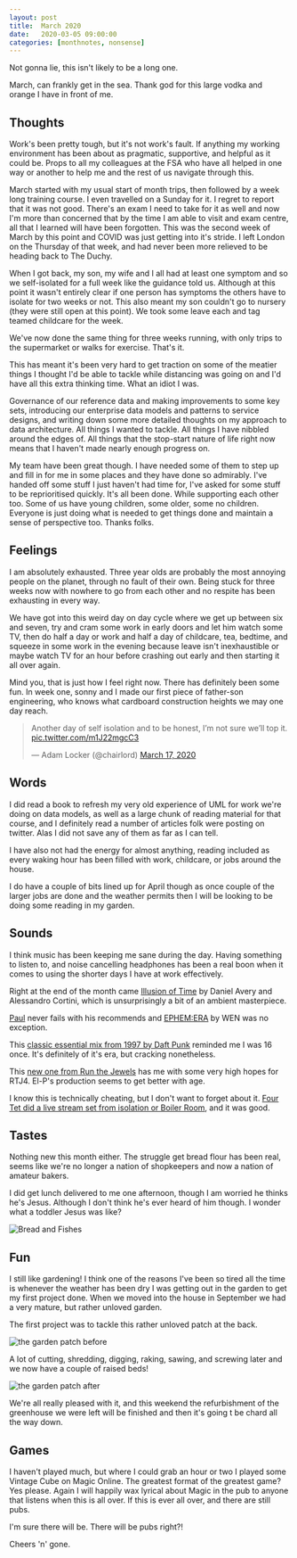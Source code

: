```yaml
---
layout: post
title:  March 2020
date:   2020-03-05 09:00:00
categories: [monthnotes, nonsense]
---
```


Not gonna lie, this isn't likely to be a long one.

March, can frankly get in the sea. Thank god for this large vodka and orange I have in front of me.

## Thoughts
Work's been pretty tough, but it's not work's fault. If anything my working environment has been about as pragmatic, supportive, and helpful as it could be. Props to all my colleagues at the FSA who have all helped in one way or another to help me and the rest of us navigate through this.

March started with my usual start of month trips, then followed by a week long training course. I even travelled on a Sunday for it. I regret to report that it was not good. There's an exam I need to take for it as well and now I'm more than concerned that by the time I am able to visit and exam centre, all that I learned will have been forgotten. This was the second week of March by this point and COVID was just getting into it's stride. I left London on the Thursday of that week, and had never been more relieved to be heading back to The Duchy.

When I got back, my son, my wife and I all had at least one symptom and so we self-isolated for a full week like the guidance told us. Although at this point it wasn't entirely clear if one person has symptoms the others have to isolate for two weeks or not. This also meant my son couldn't go to nursery (they were still open at this point). We took some leave each and tag teamed childcare for the week.

We've now done the same thing for three weeks running, with only trips to the supermarket or walks for exercise. That's it.

This has meant it's been very hard to get traction on some of the meatier things I thought I'd be able to tackle while distancing was going on and I'd have all this extra thinking time. What an idiot I was.

Governance of our reference data and making improvements to some key sets, introducing our enterprise data models and patterns to service designs, and writing down some more detailed thoughts on my approach to data architecture. All things I wanted to tackle. All things I have nibbled around the edges of. All things that the stop-start nature of life right now means that I haven't made nearly enough progress on.

My team have been great though. I have needed some of them to step up and fill in for me in some places and they have done so admirably. I've handed off some stuff I just haven't had time for, I've asked for some stuff to be reprioritised quickly. It's all been done. While supporting each other too. Some of us have young children, some older, some no children. Everyone is just doing what is needed to get things done and maintain a sense of perspective too. Thanks folks.

## Feelings
I am absolutely exhausted. Three year olds are probably the most annoying people on the planet, through no fault of their own. Being stuck for three weeks now with nowhere to go from each other and no respite has been exhausting in every way.

We have got into this weird day on day cycle where we get up between six and seven, try and cram some work in early doors and let him watch some TV, then do half a day or work and half a day of childcare, tea, bedtime, and squeeze in some work in the evening because leave isn't inexhaustible or maybe watch TV for an hour before crashing out early and then starting it all over again.

Mind you, that is just how I feel right now. There has definitely been some fun. In week one, sonny and I made our first piece of father-son engineering, who knows what cardboard construction heights we may one day reach.

<blockquote class="twitter-tweet"><p lang="en" dir="ltr">Another day of self isolation and to be honest, I’m not sure we’ll top it. <a href="https://t.co/m1J22mgcC3">pic.twitter.com/m1J22mgcC3</a></p>&mdash; Adam Locker (@chairlord) <a href="https://twitter.com/chairlord/status/1239902133190885376?ref_src=twsrc%5Etfw">March 17, 2020</a></blockquote> <script async src="https://platform.twitter.com/widgets.js" charset="utf-8"></script>

## Words
I did read a book to refresh my very old experience of UML for work we're doing on data models, as well as a large chunk of reading material for that course, and I definitely read a number of articles folk were posting on twitter. Alas I did not save any of them as far as I can tell.

I have also not had the energy for almost anything, reading included as every waking hour has been filled with work, childcare, or jobs around the house.

I do have a couple of bits lined up for April though as once couple of the larger jobs are done and the weather permits then I will be looking to be doing some reading in my garden.

## Sounds
I think music has been keeping me sane during the day. Having something to listen to, and noise cancelling headphones has been a real boon when it comes to using the shorter days I have at work effectively.

Right at the end of the month came [Illusion of Time](https://www.youtube.com/playlist?list=OLAK5uy_m7AQcam0wQWXvjnNI1aqKkrEBwNaRWd-w) by Daniel Avery and Alessandro Cortini, which is unsurprisingly a bit of an ambient masterpiece.

[Paul](https://twitter.com/PaulMcG59) never fails with his recommends and [EPHEM:ERA](https://www.youtube.com/playlist?list=OLAK5uy_lOdQ91uq6cwZHc6tPNLru-P2C1R0_IdFk) by WEN was no exception.

This [classic essential mix from 1997 by Daft Punk](https://www.youtube.com/watch?v=b0SrmA01Qpk&list=WL&index=23&t=0s) reminded me I was 16 once. It's definitely of it's era, but cracking nonetheless.

This [new one from Run the Jewels](https://www.youtube.com/watch?v=1C4zAbTA-QM) has me with some very high hopes for RTJ4. El-P's production seems to get better with age.

I know this is technically cheating, but I don't want to forget about it. [Four Tet did a live stream set from isolation or Boiler Room](https://www.youtube.com/watch?v=oXQi77eOdEY&t=615s), and it was good.

## Tastes
Nothing new this month either. The struggle get bread flour has been real, seems like we're no longer a nation of shopkeepers and now a nation of amateur bakers.

I did get lunch delivered to me one afternoon, though I am worried he thinks he's Jesus. Although I don't think he's ever heard of him though. I wonder what a toddler Jesus was like?

![Bread and Fishes](/my-wee-blog/images/fishes.JPG)

## Fun
I still like gardening! I think one of the reasons I've been so tired all the time is whenever the weather has been dry I was getting out in the garden to get my first project done. When we moved into the house in September we had a very mature, but rather unloved garden.

The first project was to tackle this rather unloved patch at the back.

![the garden patch before](/my-wee-blog/images/garden-before.JPG)

A lot of cutting, shredding, digging, raking, sawing, and screwing later and we now have a couple of raised beds!

![the garden patch after](/my-wee-blog/images/garden-after.JPG)

We're all really pleased with it, and this weekend the refurbishment of the greenhouse we were left will be finished and then it's going t be chard all the way down.

## Games
I haven't played much, but where I could grab an hour or two I played some Vintage Cube on Magic Online. The greatest format of the greatest game? Yes please. Again I will happily wax lyrical about Magic in the pub to anyone that listens when this is all over. If this is ever all over, and there are still pubs.

I'm sure there will be. There will be pubs right?!

Cheers 'n' gone.
